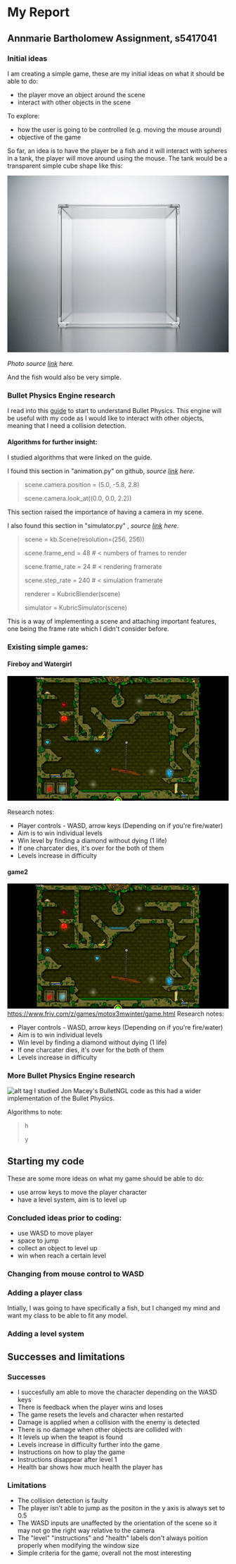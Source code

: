 
# My Report

## Annmarie Bartholomew Assignment, s5417041

### Initial ideas
I am creating a simple game, these are my initial ideas on what it should be able to do:

- the player move an object around the scene
- interact with other objects in the scene

To explore:
- how the user is going to be controlled (e.g. moving the mouse around)
- objective of the game

So far, an idea is to have the player be a fish and it will interact with spheres in a tank, the player will move around using the mouse.
The tank would be a transparent simple cube shape like this:









![alt tag](https://github.com/NCCA/ase-assignment-Annmariekbar/blob/main/thetank.jpg)


*Photo source [link](https://www.istockphoto.com/photos/transparent-cube) here.*

And the fish would also be very simple.

### Bullet Physics Engine research
I read into this [guide](http://bulletphysics.org/wordpress/) to start to understand Bullet Physics. This engine will be useful with my code as I would like to interact with other objects, meaning that I need a collision detection.


#### Algorithms for further insight:
I studied algorithms that were linked on the guide.

I found this section in "animation.py" on github, *source [link](https://github.com/google-research/kubric/blob/main/examples/animation.py) here.*


>scene.camera.position = (5.0, -5.8, 2.8)
>
>scene.camera.look_at((0.0, 0.0, 2.2))

This section raised the importance of having a camera in my scene.



I also found this section in "simulator.py" , *source [link](https://github.com/google-research/kubric/blob/main/examples/simulator.py) here.*

>scene = kb.Scene(resolution=(256, 256))
>
>scene.frame_end = 48   # < numbers of frames to render
>
>scene.frame_rate = 24  # < rendering framerate
>
>scene.step_rate = 240  # < simulation framerate
>
>renderer = KubricBlender(scene)
>
>simulator = KubricSimulator(scene)

This is a way of implementing a scene and attaching important features, one being the frame rate which I didn't consider before.

### Existing  simple games:
#### Fireboy and Watergirl
![alt tag](https://github.com/NCCA/ase-assignment-Annmariekbar/blob/main/fireboy-and-watergirl-in-the-forest-temple-full-walkthrough.mp4.jpg)

Research notes:

- Player controls - WASD, arrow keys (Depending on if you're fire/water)
- Aim is to win individual levels
- Win level by finding a diamond without dying (1 life)
- If one charcater dies, it's over for the both of them
- Levels increase in difficulty

#### game2
![alt tag](https://github.com/NCCA/ase-assignment-Annmariekbar/blob/main/fireboy-and-watergirl-in-the-forest-temple-full-walkthrough.mp4.jpg)
https://www.friv.com/z/games/motox3mwinter/game.html
Research notes:

- Player controls - WASD, arrow keys (Depending on if you're fire/water)
- Aim is to win individual levels
- Win level by finding a diamond without dying (1 life)
- If one charcater dies, it's over for the both of them
- Levels increase in difficulty

### More Bullet Physics Engine research
  ![alt tag](http://nccastaff.bournemouth.ac.uk/jmacey/GraphicsLib/Demos/Bullet.png)
I studied Jon Macey's BulletNGL code as this had a wider implementation of the Bullet Physics.

Algorithms to note:

>h
>
>y


## Starting my code
These are some more ideas on what my game should be able to do:

- use arrow keys to move the player character
- have a level system, aim is to level up


### Concluded ideas prior to coding:

- use WASD to move player
- space to jump
- collect an object to level up
- win when reach a certain level

### Changing from mouse control to WASD

### Adding a player class
Intially, I was going to have specifically a fish, but I changed my mind and want my class to be able to fit any model.

### Adding a level system




## Successes and limitations
### Successes
- I succesfully am able to move the character depending on the WASD keys
- There is feedback when the player wins and loses
- The game resets the levels and character when restarted
- Damage is  applied when a collision with the enemy is detected
- There is  no damage when other objects are collided with
- It levels up when the teapot is found
- Levels increase in difficulty further into the game
- Instructions on how to play the game
- Instructions disappear after level 1
- Health bar shows how much health the player has

### Limitations
- The collision detection is faulty
- The player isn't able to jump as the positon in the y axis is always set to 0.5
- The WASD inputs are unaffected by the orientation of the scene so it may not go the right way relative to the camera
- The "level" "instructions" and "health" labels don't always poition properly when modifying the window size
- Simple criteria for the game, overall not the most interesting


```
